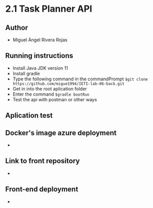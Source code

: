 # 2.1 Task Planner API

## Author

- Miguel Ángel Rivera Rojas

## Running instructions

- Install Java JDK version 11
- Install gradle
- Type the following command in the commandPrompt ``$git clone https://github.com/migue1994/IETI-lab-06-back.git``
- Get in into the root aplication folder
- Enter the command ``$gradle bootRun``
- Test the api with postman or other ways

## Aplication test




## Docker's image azure deployment

- [](http://taskplanner-backend.westcentralus.azurecontainer.io:8080/api/users)

## Link to front repository

- [](https://miguelrivera-r@dev.azure.com/miguelrivera-r/Lab-06/_git/Lab-06)

## Front-end deployment

- [](https://ieti-lab06-front.azurewebsites.net/)

